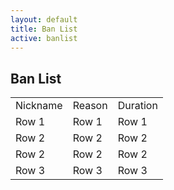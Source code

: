 ```yaml
---
layout: default
title: Ban List
active: banlist
---
```

## Ban List
<section id="primary" class="span8">
  <div id="content" role="main">
    <article class="post">
      <div class="entry-content clearfix">

<div class="Banlist" ><center>
                <table >
                    <tr>
                        <td>
                            Nickname
                        </td>
                        <td >
                            Reason
                        </td>
                        <td>
                            Duration
                        </td>
                    </tr>
                    <tr>
                        <td >
                            Row 1
                        </td>
                        <td>
                            Row 1
                        </td>
                        <td>
                            Row 1
                        </td>
                    </tr>
                    <tr>
                        <td >
                            Row 2
                        </td>
                        <td>
                            Row 2
                        </td>
                        <td>
                            Row 2
                        </td>
                    </tr>
                    <tr>
                        <td >
                            Row 2
                        </td>
                        <td>
                            Row 2
                        </td>
                        <td>
                            Row 2
                        </td>
                    </tr>
                    <tr>
                        <td >
                            Row 3
                        </td>
                        <td>
                            Row 3
                        </td>
                        <td>
                            Row 3
                        </td>
                    </tr>
                </table></center>
            </div>
        </div>
    </article>
  </div>
</section>
